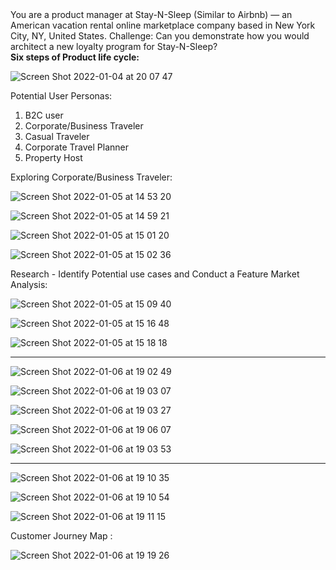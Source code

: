 
<hx>
You are a product manager at Stay-N-Sleep (Similar to Airbnb) — an American vacation rental online marketplace company based in New York City, NY, United States.
Challenge: Can you demonstrate how you would architect a new loyalty program for Stay-N-Sleep? 
</hx> <br> 

<b>
Six steps of Product life cycle:
</b> 

![Screen Shot 2022-01-04 at 20 07 47](https://user-images.githubusercontent.com/49109424/148149504-e372846a-1790-41f3-bad6-0745cd17a833.png)

Potential User Personas:
1. B2C user
2. Corporate/Business Traveler
3. Casual Traveler
4. Corporate Travel Planner
5. Property Host

Exploring Corporate/Business Traveler:


![Screen Shot 2022-01-05 at 14 53 20](https://user-images.githubusercontent.com/49109424/148287988-853d41c9-4db6-4bee-bda7-4b413c56256e.png)


![Screen Shot 2022-01-05 at 14 59 21](https://user-images.githubusercontent.com/49109424/148289098-0620dc26-a595-4de1-8ad7-70d8ea8ae875.png)


![Screen Shot 2022-01-05 at 15 01 20](https://user-images.githubusercontent.com/49109424/148289128-080fe061-9f7e-4b49-b51f-3fc6023004c4.png)


![Screen Shot 2022-01-05 at 15 02 36](https://user-images.githubusercontent.com/49109424/148289139-7b2f016a-41f7-49ed-b11e-aae3bb2ff98d.png)



Research - Identify Potential use cases and Conduct a Feature Market Analysis:

![Screen Shot 2022-01-05 at 15 09 40](https://user-images.githubusercontent.com/49109424/148291138-2cd2c0b6-4525-4c0a-937c-ef7de55007c1.png)


![Screen Shot 2022-01-05 at 15 16 48](https://user-images.githubusercontent.com/49109424/148291226-d274bd02-d699-4011-9079-2f4c2b94e9d1.png)

![Screen Shot 2022-01-05 at 15 18 18](https://user-images.githubusercontent.com/49109424/148291242-5d0021bf-6fa3-46a5-9659-50e581dd293c.png)

-----
![Screen Shot 2022-01-06 at 19 02 49](https://user-images.githubusercontent.com/49109424/148474672-3998668c-518c-4b3e-9278-92374ddffbe4.png)

![Screen Shot 2022-01-06 at 19 03 07](https://user-images.githubusercontent.com/49109424/148474678-c7a056c5-ec6d-4249-8e16-513e98a90879.png)

![Screen Shot 2022-01-06 at 19 03 27](https://user-images.githubusercontent.com/49109424/148474691-71f48675-dc8c-4993-93fe-314e2d0bc0ec.png)

![Screen Shot 2022-01-06 at 19 06 07](https://user-images.githubusercontent.com/49109424/148474695-0c8f60a2-64c6-42b3-8af7-1f52081c4b1b.png)

![Screen Shot 2022-01-06 at 19 03 53](https://user-images.githubusercontent.com/49109424/148474710-4c2d8886-020a-4fb6-8882-aea6df8b636c.png)


----
![Screen Shot 2022-01-06 at 19 10 35](https://user-images.githubusercontent.com/49109424/148475006-67b4e6dc-181d-4e19-9e25-44a7fb77b3d5.png)

![Screen Shot 2022-01-06 at 19 10 54](https://user-images.githubusercontent.com/49109424/148475010-167726f6-1691-4e2a-9409-9bd5765c0404.png)

![Screen Shot 2022-01-06 at 19 11 15](https://user-images.githubusercontent.com/49109424/148475019-90eeeec8-9357-4ab8-bc85-98814782d695.png)


Customer Journey Map :


![Screen Shot 2022-01-06 at 19 19 26](https://user-images.githubusercontent.com/49109424/148475606-6f0ff8a4-efd4-44e7-b58b-c2aaa53ebde5.png)





